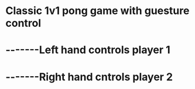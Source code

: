 # Classic 1v1 pong game with guesture control

# -------Left hand controls player 1
# -------Right hand cntrols player 2

